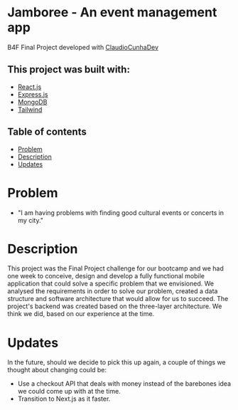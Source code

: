 # Jamboree - An event management app
B4F Final Project developed with [ClaudioCunhaDev](https://github.com/ClaudioCunhaDev)

## This project was built with:
- [React.js](https://react.dev/)
- [Express.js](https://expressjs.com/)
- [MongoDB](https://www.mongodb.com/)
- [Tailwind](https://tailwindcss.com/)

## Table of contents
- [Problem](#problem)
- [Description](#description)
- [Updates](#updates)

# Problem

- "I am having problems with finding good cultural events or concerts in my city."

# Description

This project was the Final Project challenge for our bootcamp and we had one week to conceive, design and develop a fully functional mobile application that could solve a specific problem that we envisioned. 
We analysed the requirements in order to solve our problem, created a data structure and software architecture that would allow for us to succeed. The project's backend was created based on the three-layer architecture.
We think we did, based on our experience at the time.

# Updates
In the future, should we decide to pick this up again, a couple of things we thought about changing could be:
- Use a checkout API that deals with money instead of the barebones idea we could come up with at the time.
- Transition to Next.js as it faster.
